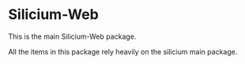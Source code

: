 # Silicium-Web

This is the main Silicium-Web package.

All the items in this package rely heavily on the silicium main package.